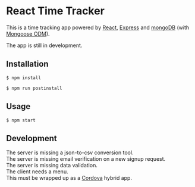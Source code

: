 # React Time Tracker  

This is a time tracking app powered by [React](https://reactjs.org), [Express](https://expressjs.com) and [mongoDB](https://www.mongodb.com) (with [Mongoose ODM](http://mongoosejs.com)).  

The app is still in development.

## Installation
```
$ npm install
```
```
$ npm run postinstall
```
## Usage
```
$ npm start
```
## Development
The server is missing a json-to-csv conversion tool.  
The server is missing email verification on a new signup request.  
The server is missing data validation.  
The client needs a menu.    
This must be wrapped up as a [Cordova](https://cordova.apache.org) hybrid app.  
